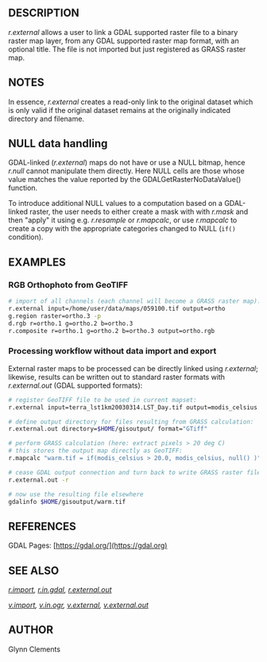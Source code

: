 ## DESCRIPTION

*r.external* allows a user to link a GDAL supported raster file to a
binary raster map layer, from any GDAL supported raster map format, with
an optional title. The file is not imported but just registered as GRASS
raster map.

## NOTES

In essence, *r.external* creates a read-only link to the original
dataset which is only valid if the original dataset remains at the
originally indicated directory and filename.

## NULL data handling

GDAL-linked (*r.external*) maps do not have or use a NULL bitmap, hence
*r.null* cannot manipulate them directly. Here NULL cells are those
whose value matches the value reported by the GDALGetRasterNoDataValue()
function.

To introduce additional NULL values to a computation based on a
GDAL-linked raster, the user needs to either create a mask with with
*r.mask* and then "apply" it using e.g. *r.resample* or *r.mapcalc*, or
use *r.mapcalc* to create a copy with the appropriate categories changed
to NULL (`if()` condition).

## EXAMPLES

### RGB Orthophoto from GeoTIFF

```sh
# import of all channels (each channel will become a GRASS raster map):
r.external input=/home/user/data/maps/059100.tif output=ortho
g.region raster=ortho.3 -p
d.rgb r=ortho.1 g=ortho.2 b=ortho.3
r.composite r=ortho.1 g=ortho.2 b=ortho.3 output=ortho.rgb
```

### Processing workflow without data import and export

External raster maps to be processed can be directly linked using
*r.external*; likewise, results can be written out to standard raster
formats with *r.external.out* (GDAL supported formats):

```sh
# register GeoTIFF file to be used in current mapset:
r.external input=terra_lst1km20030314.LST_Day.tif output=modis_celsius

# define output directory for files resulting from GRASS calculation:
r.external.out directory=$HOME/gisoutput/ format="GTiff"

# perform GRASS calculation (here: extract pixels > 20 deg C)
# this stores the output map directly as GeoTIFF:
r.mapcalc "warm.tif = if(modis_celsius > 20.0, modis_celsius, null() )"

# cease GDAL output connection and turn back to write GRASS raster files:
r.external.out -r

# now use the resulting file elsewhere
gdalinfo $HOME/gisoutput/warm.tif
```

## REFERENCES

GDAL Pages: [https://gdal.org/](https://gdal.org)  

## SEE ALSO

*[r.import](r.import.md), [r.in.gdal](r.in.gdal.md),
[r.external.out](r.external.out.md)*

*[v.import](v.import.md), [v.in.ogr](v.in.ogr.md),
[v.external](v.external.md), [v.external.out](v.external.out.md)*

## AUTHOR

Glynn Clements
